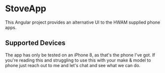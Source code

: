 # StoveApp

This Angular project provides an alternative UI to the HWAM supplied phone apps.

## Supported Devices
The app has only be tested on an iPhone 8, as that's the phone I've got. If you're reading this and struggling to use this with your make & model to phone just reach out to me and let's chat and see what we can do.